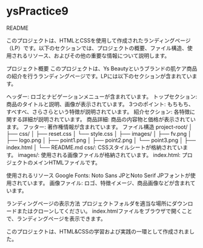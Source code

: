 # ysPractice9
README

このプロジェクトは、HTMLとCSSを使用して作成されたランディングページ（LP）です。以下のセクションでは、プロジェクトの概要、ファイル構造、使用されるリソース、およびその他の重要な情報について説明します。

プロジェクト概要
このプロジェクトは、Ys Beautyというブランドの肌ケア商品の紹介を行うランディングページです。LPには以下のセクションが含まれています。

ヘッダー: ロゴとナビゲーションメニューが含まれています。
トップセクション: 商品のタイトルと説明、画像が表示されています。
3つのポイント: もちもち、すべすべ、さらさらという特徴が説明されています。
紹介セクション: 各特徴に関する詳細が説明されています。
商品詳細: 商品の内容物と価格が表示されています。
フッター: 著作権情報が含まれています。
ファイル構造
project-root/
│
├── css/
│   ├── reset.css
│   └── style.css
│
├── images/
│   ├── fv.png
│   ├── logo.png
│   ├── point1.png
│   ├── point2.png
│   └── point3.png
│
├── index.html
│
└── README.md
css/: CSSスタイルシートが格納されています。
images/: 使用される画像ファイルが格納されています。
index.html: プロジェクトのメインHTMLファイルです。

使用されるリソース
Google Fonts: Noto Sans JPとNoto Serif JPフォントが使用されています。
画像ファイル: ロゴ、特徴イメージ、商品画像などが含まれています。

ランディングページの表示方法
プロジェクトフォルダを適当な場所にダウンロードまたはクローンしてください。
index.htmlファイルをブラウザで開くことで、ランディングページを表示できます。

このプロジェクトは、HTML&CSSの学習および実践の一環として作成されました。